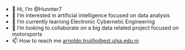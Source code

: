 - 👋 Hi, I’m @Hunnter7
- 👀 I’m interested in artificial intelligence focused on data analysis
- 🌱 I’m currently learning Electronic Cybernetic Engineering
- 💞️ I’m looking to collaborate on a big data related project focused on motorsports
- 📫 How to reach me arnoldo.trujillo@est.ulsa.edu.ni

<!---
Hunnter7/Hunnter7 is a ✨ special ✨ repository because its `README.md` (this file) appears on your GitHub profile.
You can click the Preview link to take a look at your changes.
--->
